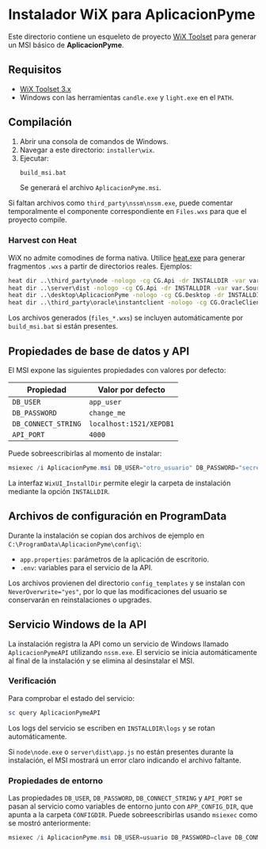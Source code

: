 # Instalador WiX para AplicacionPyme

Este directorio contiene un esqueleto de proyecto [WiX Toolset](https://wixtoolset.org/) para generar un MSI básico de **AplicacionPyme**.

## Requisitos
- [WiX Toolset 3.x](https://wixtoolset.org/releases/)
- Windows con las herramientas `candle.exe` y `light.exe` en el `PATH`.

## Compilación
1. Abrir una consola de comandos de Windows.
2. Navegar a este directorio: `installer\wix`.
3. Ejecutar:
   ```bat
   build_msi.bat
   ```
   Se generará el archivo `AplicacionPyme.msi`.

Si faltan archivos como `third_party\nssm\nssm.exe`, puede comentar temporalmente el componente correspondiente en `Files.wxs` para que el proyecto compile.

### Harvest con Heat
WiX no admite comodines de forma nativa. Utilice [heat.exe](https://wixtoolset.org/documentation/manual/v3/overview/heat.html) para generar fragmentos `.wxs` a partir de directorios reales. Ejemplos:

```bat
heat dir ..\third_party\node -nologo -cg CG.Api -dr INSTALLDIR -var var.SourceDir -out files_node.wxs
heat dir ..\server\dist -nologo -cg CG.Api -dr INSTALLDIR -var var.SourceDir -out files_server_dist.wxs
heat dir ..\desktop\AplicacionPyme -nologo -cg CG.Desktop -dr INSTALLDIR -var var.SourceDir -out files_desktop.wxs
heat dir ..\third_party\oracle\instantclient -nologo -cg CG.OracleClient -dr INSTALLDIR -var var.SourceDir -out files_oracle.wxs
```

Los archivos generados (`files_*.wxs`) se incluyen automáticamente por `build_msi.bat` si están presentes.

## Propiedades de base de datos y API
El MSI expone las siguientes propiedades con valores por defecto:

| Propiedad | Valor por defecto |
|-----------|------------------|
| `DB_USER` | `app_user` |
| `DB_PASSWORD` | `change_me` |
| `DB_CONNECT_STRING` | `localhost:1521/XEPDB1` |
| `API_PORT` | `4000` |

Puede sobreescribirlas al momento de instalar:

```powershell
msiexec /i AplicacionPyme.msi DB_USER="otro_usuario" DB_PASSWORD="secreto" API_PORT=8080
```

La interfaz `WixUI_InstallDir` permite elegir la carpeta de instalación mediante la opción `INSTALLDIR`.

## Archivos de configuración en ProgramData
Durante la instalación se copian dos archivos de ejemplo en `C:\ProgramData\AplicacionPyme\config\`:

- `app.properties`: parámetros de la aplicación de escritorio.
- `.env`: variables para el servicio de la API.

Los archivos provienen del directorio `config_templates` y se instalan con `NeverOverwrite="yes"`, por lo que las modificaciones del usuario se conservarán en reinstalaciones o upgrades.

## Servicio Windows de la API
La instalación registra la API como un servicio de Windows llamado `AplicacionPymeAPI` utilizando `nssm.exe`. El servicio se inicia automáticamente al final de la instalación y se elimina al desinstalar el MSI.

### Verificación
Para comprobar el estado del servicio:

```powershell
sc query AplicacionPymeAPI
```

Los logs del servicio se escriben en `INSTALLDIR\logs` y se rotan automáticamente.

Si `node\node.exe` o `server\dist\app.js` no están presentes durante la instalación, el MSI mostrará un error claro indicando el archivo faltante.

### Propiedades de entorno
Las propiedades `DB_USER`, `DB_PASSWORD`, `DB_CONNECT_STRING` y `API_PORT` se pasan al servicio como variables de entorno junto con `APP_CONFIG_DIR`, que apunta a la carpeta `CONFIGDIR`. Puede sobreescribirlas usando `msiexec` como se mostró anteriormente:

```powershell
msiexec /i AplicacionPyme.msi DB_USER=usuario DB_PASSWORD=clave DB_CONNECT_STRING="servidor:puerto/servicio" API_PORT=8080
```
